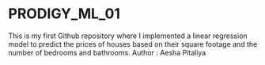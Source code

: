# PRODIGY_ML_01
This is my first Github repository where I implemented a linear regression model to predict the prices of houses based on their square footage and the number of bedrooms and bathrooms.
Author : Aesha Pitaliya
